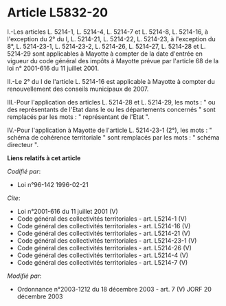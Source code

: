 # Article L5832-20

I.-Les articles L. 5214-1, L. 5214-4, L. 5214-7 et L. 5214-8, L. 5214-16, à l'exception du 2° du I, L. 5214-21, L. 5214-22,
L. 5214-23, à l'exception du 8°, L. 5214-23-1, L. 5214-23-2, L. 5214-26, L. 5214-27, L. 5214-28 et L. 5214-29 sont
applicables à Mayotte à compter de la date d'entrée en vigueur du code général des impôts à Mayotte prévue par l'article 68
de la loi n° 2001-616 du 11 juillet 2001. 

II.-Le 2° du I de l'article L. 5214-16 est applicable à Mayotte à compter du renouvellement des conseils municipaux de 2007. 

III.-Pour l'application des articles L. 5214-28 et L. 5214-29, les mots : " ou des représentants de l'Etat dans le ou les
départements concernés " sont remplacés par les mots : " représentant de l'Etat ". 

IV.-Pour l'application à Mayotte de l'article L. 5214-23-1 (2°), les mots : " schéma de cohérence territoriale " sont
remplacés par les mots : " schéma directeur ".

**Liens relatifs à cet article**

_Codifié par_:

  - Loi n°96-142 1996-02-21

_Cite_:

  - Loi n°2001-616 du 11 juillet 2001 (V)
  - Code général des collectivités territoriales - art. L5214-1 (V)
  - Code général des collectivités territoriales - art. L5214-16 (V)
  - Code général des collectivités territoriales - art. L5214-21 (V)
  - Code général des collectivités territoriales - art. L5214-23-1 (V)
  - Code général des collectivités territoriales - art. L5214-26 (V)
  - Code général des collectivités territoriales - art. L5214-4 (V)
  - Code général des collectivités territoriales - art. L5214-7 (V)

_Modifié par_:

  - Ordonnance n°2003-1212 du 18 décembre 2003 - art. 7 (V) JORF 20 décembre 2003
